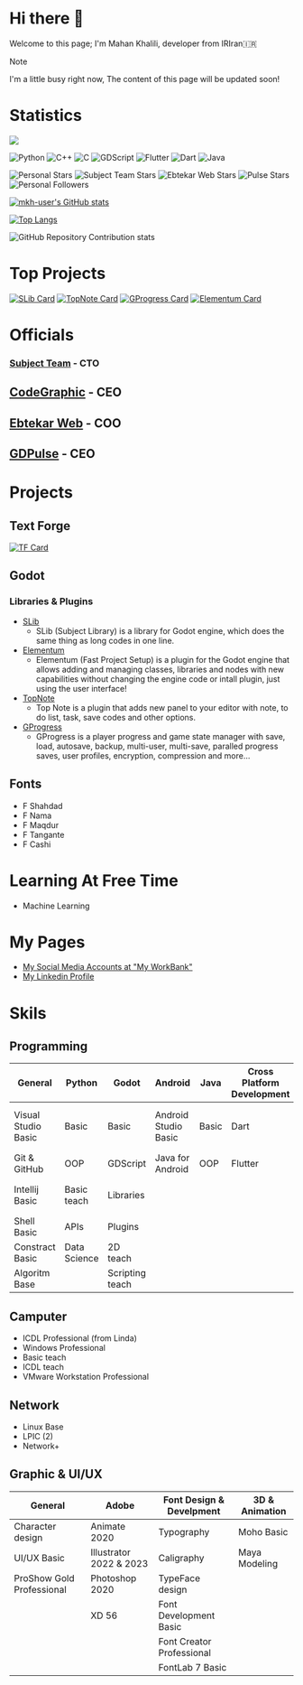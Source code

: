 
# Hi there 👋

Welcome to this page; I'm Mahan Khalili, developer from IRIran🇮🇷

> [!Note] 
> I'm a little busy right now, The content of this page will be updated soon!

# Statistics

<a href="https://wakatime.com/@2d338125-04d1-4845-afab-1079f7117f8f"><img align="center" src="https://wakatime.com/badge/user/2d338125-04d1-4845-afab-1079f7117f8f.svg"/></a>

![Python](https://img.shields.io/badge/Python-l?style=flat&logo=python&logoColor=ffdc52&color=3c78a9)
![C++](https://img.shields.io/badge/C%2B%2B-l?style=flat&logo=c%2B%2B&color=004283)
![C](https://img.shields.io/badge/C-l?style=flat&logo=c&color=004283)
![GDScript](https://img.shields.io/badge/GDScript-l?style=flat&logo=godotengine&color=EEEEEE)
![Flutter](https://img.shields.io/badge/Flutter-l?style=flat&logo=flutter&logoColor=06589c&color=46d1fe)
![Dart](https://img.shields.io/badge/Dart-l?style=flat&logo=dart&logoColor=06589c&color=46d1fe)
![Java](https://img.shields.io/badge/Java-l?style=flat&color=ec2025)

![Personal Stars](https://img.shields.io/github/stars/mkh-user?style=flat&label=Personal%20Stars&color=FFFF00)
![Subject Team Stars](https://img.shields.io/github/stars/Subject-Team?style=flat&label=Stars%20At%20Subject%20Team&color=FFFF00)
![Ebtekar Web Stars](https://img.shields.io/github/stars/EbtekarWeb?style=flat&label=Stars%20At%20Ebtekar%20Web&color=FFFF00)
![Pulse Stars](https://img.shields.io/github/stars/GDPulse?style=flat&label=Stars%20At%20Pulse&color=FFFF00)
![Personal Followers](https://img.shields.io/github/followers/mkh-user?label=Followers&style=flat&color=0000FF)

[![mkh-user's GitHub stats](https://github-readme-stats.vercel.app/api?username=mkh-user&hide=stars&show=discussions_started,prs_merged,prs_merged_percentage&show_icons=true&rank_icon=github&include_all_commits=true&bg_color=30,155798,15757b,159858&title_color=fff&text_color=fff&icon_color=fff)](https://github.com/mkh-user)

[![Top Langs](https://github-readme-stats.vercel.app/api/top-langs/?username=mkh-user&custom_title=Top%20Langs%20(Personal%20Projects)&layout=compact&size_weight=0&count_weight=1&bg_color=30,155798,15757b,159858&title_color=fff&text_color=fff&icon_color=fff)](https://github.com/mkh-user)

![GitHub Repository Contribution stats](https://github-contributor-stats.vercel.app/api?username=mkh-user&hide_contributor_rank=false&order_by=contributions&hide=B&bg_color=30,155798,15757b,159858&title_color=fff&text_color=fff&icon_color=fff)

# Top Projects
[![SLib Card](https://github-readme-stats.vercel.app/api/pin/?username=subject-team&repo=slib&show_icons=true&bg_color=30,155798,15757b,159858&title_color=fff&text_color=fff&icon_color=fff)](https://github.com/subject-team/slib)
[![TopNote Card](https://github-readme-stats.vercel.app/api/pin/?username=gdpulse&repo=topnote&show_icons=true&bg_color=30,155798,15757b,159858&title_color=fff&text_color=fff&icon_color=fff)](https://github.com/gdpulse/topnote)
[![GProgress Card](https://github-readme-stats.vercel.app/api/pin/?username=mkh-user&repo=gprogress&show_icons=true&bg_color=30,155798,15757b,159858&title_color=fff&text_color=fff&icon_color=fff)](https://github.com/mkh-user/gprogress)
[![Elementum Card](https://github-readme-stats.vercel.app/api/pin/?username=mkh-user&repo=elementum&show_icons=true&bg_color=30,155798,15757b,159858&title_color=fff&text_color=fff&icon_color=fff)](https://github.com/mkh-user/elementum)

# Officials

### [Subject Team](https://github.com/subject-team/) - CTO

## [CodeGraphic](https://eitaa.com/codegraphic) - CEO

## [Ebtekar Web](https://github.com/EbtekarWeb) - COO

## [GDPulse](https://github.com/GDPulse) - CEO

# Projects
## Text Forge
[![TF Card](https://github-readme-stats.vercel.app/api/pin/?username=mkh-user&repo=elementum&show_icons=true&bg_color=30,155798,15757b,159858&title_color=fff&text_color=fff&icon_color=fff)](https://github.com/mkh-user/text-forge)

## Godot
### Libraries & Plugins
- [SLib](https://github.com/Subject-Team/SLib)
  - SLib (Subject Library) is a library for Godot engine, which does the same thing as long codes in one line.
- [Elementum](https://github.com/mkh-user/Elementum)
  - Elementum (Fast Project Setup) is a plugin for the Godot engine that allows adding and managing classes, libraries and nodes with new capabilities without changing the engine code or intall plugin, just using the user interface!
- [TopNote](https://github.com/gdpulse/TopNote)
  - Top Note is a plugin that adds new panel to your editor with note, to do list, task, save codes and other options.
- [GProgress](https://github.com/mkh-user/GProgress)
  - GProgress is a player progress and game state manager with save, load, autosave, backup, multi-user, multi-save, paralled progress saves, user profiles, encryption, compression and more...

## Fonts
- F Shahdad
- F Nama
- F Maqdur
- F Tangante
- F Cashi

# Learning At Free Time
- Machine Learning

# My Pages
- [My Social Media Accounts at "My WorkBank"](https://soo.is/wqLGri)
- [My Linkedin Profile](https://www.linkedin.com/in/mahan-khalili-s/)

# Skils
## Programming
|General|Python|Godot|Android|Java|Cross Platform Development|AI|
|-------|------|-----|-------|----|--------------------------|--|
|Visual Studio Basic|Basic|Basic|Android Studio Basic|Basic|Dart|Special Math for Machine learning|
|Git & GitHub|OOP|GDScript|Java for Android|OOP|Flutter|Decision tree|
|Intellij Basic|Basic teach|Libraries||||Artificial neural networks|
|Shell Basic|APIs|Plugins|||||
|Constract Basic|Data Science|2D teach|||||
|Algoritm Base||Scripting teach|||||

## Camputer
- ICDL Professional (from Linda)
- Windows Professional
- Basic teach
- ICDL teach
- VMware Workstation Professional
## Network
- Linux Base
- LPIC (2)
- Network+
## Graphic & UI/UX
|General|Adobe|Font Design & Develpment|3D & Animation|
|-------|-----|------------------------|--------------|
|Character design|Animate 2020|Typography|Moho Basic
|UI/UX Basic|Illustrator 2022 & 2023|Caligraphy|Maya Modeling
|ProShow Gold Professional|Photoshop 2020|TypeFace design
||XD 56|Font Development Basic
|||Font Creator Professional
|||FontLab 7 Basic
